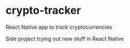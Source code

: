 # crypto-tracker
React Native app to track cryptocurrencies

Side project trying out new stuff in React Native
